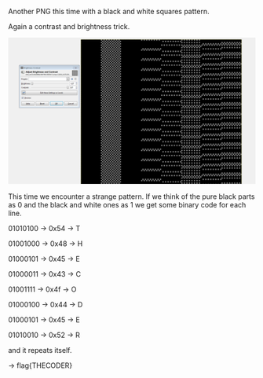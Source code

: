 Another PNG this time with a black and white squares pattern.

Again a contrast and brightness trick.

<img src="images/dots.png">

This time we encounter a strange pattern.
If we think of the pure black parts as 0 and the black and white ones as 1 we get some binary code for each line.

01010100 -> 0x54 -> T

01001000 -> 0x48 -> H

01000101 -> 0x45 -> E

01000011 -> 0x43 -> C

01001111 -> 0x4f -> O

01000100 -> 0x44 -> D

01000101 -> 0x45 -> E

01010010 -> 0x52 -> R

and it repeats itself.

-> flag{THECODER}
